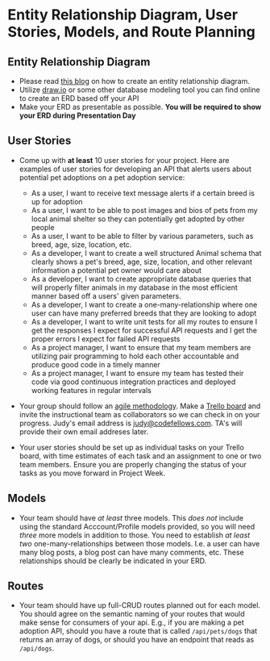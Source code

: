 # Entity Relationship Diagram, User Stories, Models, and Route Planning

## Entity Relationship Diagram

* Please read [this blog](https://medium.com/omarelgabrys-blog/database-modeling-entity-relationship-diagram-part-5-352c5a8859e5) on how to create an entity relationship diagram. 
* Utilize [draw.io](https://www.draw.io/) or some other database modeling tool you can find online to create an ERD based off your API
* Make your ERD as presentable as possible. **You will be required to show your ERD during Presentation Day**

## User Stories

* Come up with **at least** 10 user stories for your project. Here are examples of user stories for developing an API that alerts users about potential pet adoptions on a pet adoption service:
  * As a user, I want to receive text message alerts if a certain breed is up for adoption
  * As a user, I want to be able to post images and bios of pets from my local animal shelter so they can potentially get adopted by other people
  * As a user, I want to be able to filter by various parameters, such as breed, age, size, location, etc.
  * As a developer, I want to create a well structured Animal schema that clearly shows a pet's breed, age, size, location, and other relevant information a potential pet owner would care about
  * As a developer, I want to create appropriate database queries that will properly filter animals in my database in the most efficient manner based off a users' given parameters.
  * As a developer, I want to create a one-many-relationship where one user can have many preferred breeds that they are looking to adopt
  * As a developer, I want to write unit tests for all my routes to ensure I get the responses I expect for successful API requests and I get the proper errors I expect for failed API requests
  * As a project manager, I want to ensure that my team members are utilizing pair programming to hold each other accountable and produce good code in a timely manner
  * As a project manager, I want to ensure my team has tested their code via good continuous integration practices and deployed working features in regular intervals

* Your group should follow an [agile methodology](https://en.wikipedia.org/wiki/Agile_software_development). Make a [Trello board](https://trello.com/) and invite the instructional team as collaborators so we can check in on your progress. Judy's email address is [judy@codefellows.com](mailto:judy@codefellows.com). TA's will provide their own email addreses later. 
* Your user stories should be set up as individual tasks on your Trello board, with time estimates of each task and an assignment to one or two team members. Ensure you are properly changing the status of your tasks as you move forward in Project Week.


## Models
* Your team should have *at least* three models. This *does not* include using the standard Acccount/Profile models provided, so you will need *three* more models in addition to those. You need to establish *at least two* one-many-relationships between those models. I.e. a user can have many blog posts, a blog post can have many comments, etc. These relationships should be clearly be indicated in your ERD.

## Routes
* Your team should have up full-CRUD routes planned out for each model. You should agree on the semantic naming of your routes that would make sense for consumers of your api. E.g., if you are making a pet adoption API, should you have a route that is called `/api/pets/dogs` that returns an array of dogs, or should you have an endpoint that reads as `/api/dogs`. 


